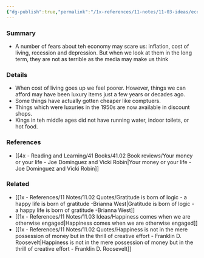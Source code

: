 ```yaml
---
{"dg-publish":true,"permalink":"/1x-references/11-notes/11-03-ideas/economic-fears-are-often-unrealistic/","title":"Economic fears are often unrealistic","created":"2023-10-08T23:36:42.000+03:00","updated":"2024-02-14T20:18:33.102+03:00"}
---
```



### Summary
- A number of fears about teh economy may scare us: inflation, cost of living, recession and depression. But when we look at them in the long term, they are not as terrible as the media may make us think

### Details
- When cost of living goes up we feel poorer. However, things we can afford may have been luxury items just a few years or decades ago.
- Some things have actually gotten cheaper like comptuers.
- Things which were luxuries in the 1950s are now available in discount shops.
- Kings in teh middle ages did not have running water, indoor toilets, or hot food.

### References
- [[4x - Reading and Learning/41 Books/41.02 Book reviews/Your money or your life - Joe Dominguez and Vicki Robin\|Your money or your life - Joe Dominguez and Vicki Robin]]

### Related
- [[1x - References/11 Notes/11.02 Quotes/Gratitude is born of logic - a happy life is born of gratitude -Brianna West\|Gratitude is born of logic - a happy life is born of gratitude -Brianna West]]
- [[1x - References/11 Notes/11.03 Ideas/Happiness comes when we are otherwise engaged\|Happiness comes when we are otherwise engaged]]
- [[1x - References/11 Notes/11.02 Quotes/Happiness is not in the mere possession of money but in the thrill of creative effort - Franklin D. Roosevelt\|Happiness is not in the mere possession of money but in the thrill of creative effort - Franklin D. Roosevelt]]